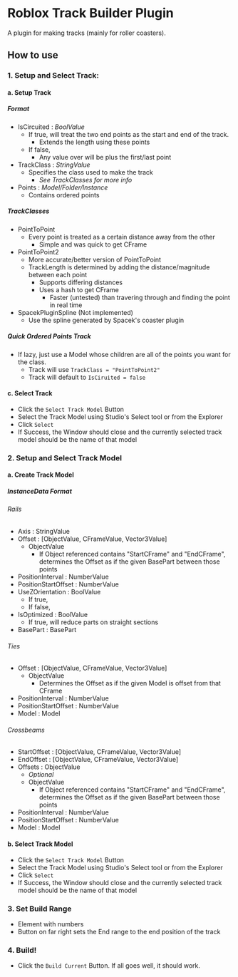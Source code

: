
# Roblox Track Builder Plugin

A plugin for making tracks (mainly for roller coasters).

## How to use

### 1. Setup and Select Track:

#### a. Setup Track

##### Format

- IsCircuited : *BoolValue*
    - If true, will treat the two end points as the start and end of the track.
        - Extends the length using these points
    - If false,
        - Any value over will be plus the first/last point
- TrackClass : *StringValue*
    - Specifies the class used to make the track
        - *See TrackClasses for more info*
- Points : *Model/Folder/Instance*
    - Contains ordered points

##### TrackClasses
- PointToPoint
    - Every point is treated as a certain distance away from the other
        - Simple and was quick to get CFrame
- PointToPoint2
    - More accurate/better version of PointToPoint
    - TrackLength is determined by adding the distance/magnitude between each point
        - Supports differing distances
        - Uses a hash to get CFrame
            - Faster (untested) than travering through and finding the point in real time
- SpacekPluginSpline (Not implemented)
    - Use the spline generated by Spacek's coaster plugin

##### Quick Ordered Points Track
- If lazy, just use a Model whose children are all of the points you want for the class.
    - Track will use `TrackClass = "PointToPoint2"`
    - Track will default to `IsCiruited = false`

#### c. Select Track
- Click the `Select Track Model` Button
- Select the Track Model using Studio's Select tool or from the Explorer
- Click `Select`
- If Success, the Window should close and the currently selected track model should be the name of that model


### 2. Setup and Select Track Model

#### a. Create Track Model

##### InstanceData Format

###### Rails
- Axis : StringValue
- Offset : [ObjectValue, CFrameValue, Vector3Value]
    - ObjectValue
        - If Object referenced contains "StartCFrame" and "EndCFrame", determines the Offset as if the given BasePart between those points
- PositionInterval : NumberValue
- PositionStartOffset : NumberValue
- UseZOrientation : BoolValue
    - If true,
    - If false,
- IsOptimized : BoolValue
    - If true, will reduce parts on straight sections
- BasePart : BasePart

###### Ties
- Offset : [ObjectValue, CFrameValue, Vector3Value]
    - ObjectValue
        - Determines the Offset as if the given Model is offset from that CFrame
- PositionInterval : NumberValue
- PositionStartOffset : NumberValue
- Model : Model

###### Crossbeams
- StartOffset : [ObjectValue, CFrameValue, Vector3Value]
- EndOffset : [ObjectValue, CFrameValue, Vector3Value]
- Offsets : ObjectValue
    - *Optional*
    - ObjectValue
        - If Object referenced contains "StartCFrame" and "EndCFrame", determines the Offset as if the given BasePart between those points
- PositionInterval : NumberValue
- PositionStartOffset : NumberValue
- Model : Model

#### b. Select Track Model
- Click the `Select Track Model` Button
- Select the Track Model using Studio's Select tool or from the Explorer
- Click `Select`
- If Success, the Window should close and the currently selected track model should be the name of that model

### 3. Set Build Range

- Element with numbers
- Button on far right sets the End range to the end position of the track

### 4. Build!
- Click the `Build Current` Button. If all goes well, it should work.
